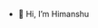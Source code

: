 - 👋 Hi, I’m Himanshu



<!---
himanta1012/himanta1012 is a ✨ special ✨ repository because its `README.md` (this file) appears on your GitHub profile.
You can click the Preview link to take a look at your changes.
--->
